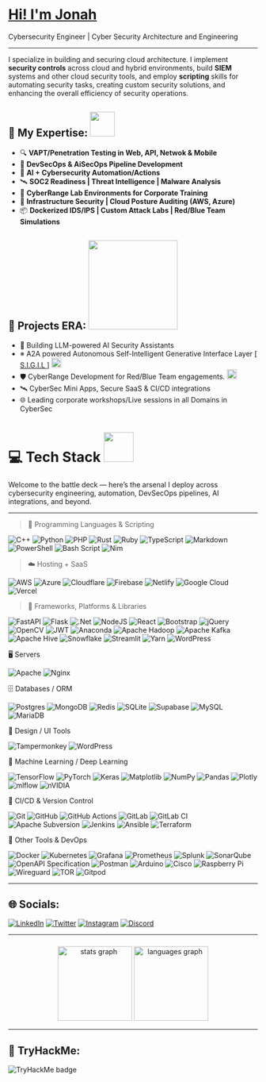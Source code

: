 
# [Hi! I'm Jonah](www.linkedin.com/in/jonahacohen)

Cybersecurity Engineer | Cyber Security Architecture and Engineering

---

I specialize in building and securing cloud architecture. I implement **security controls** across cloud and hybrid environments, build **SIEM** systems and other cloud security tools, and employ **scripting** skills for automating security tasks, creating custom security solutions, and enhancing the overall efficiency of security operations.

## 🧠 My Expertise: <img src="https://github.com/user-attachments/assets/c59d0348-c502-4ce0-bd55-584ad39f582f" width="50" /> 
- 🔍 **VAPT/Penetration Testing in Web, API, Netwok & Mobile**
- 🔐 **DevSecOps & AiSecOps Pipeline Development**
- 🧬 **AI + Cybersecurity Automation/Actions**
- 🛰 **SOC2 Readiness | Threat Intelligence | Malware Analysis**
- 🧪 **CyberRange Lab Environments for Corporate Training**
- 🧱 **Infrastructure Security | Cloud Posture Auditing (AWS, Azure)**
- 📦 **Dockerized IDS/IPS | Custom Attack Labs | Red/Blue Team Simulations**

## 🚀 Projects ERA: <img src="https://github.com/user-attachments/assets/4238e265-916c-4dde-a5d1-6606af48de1f" width="180" />
- 🧠 Building LLM-powered AI Security Assistants
- ※  A2A powered Autonomous Self-Intelligent Generative Interface Layer [[ S.I.G.I.L ]](https://github.com/vaishnavucv/SIGIL) <img src="https://github.com/user-attachments/assets/39378532-52b8-4114-ab81-531c1a7ec300" width="20" /> 
- 🛡  CyberRange Development for Red/Blue Team engagements. <img src="https://github.com/user-attachments/assets/ce0ab149-70f4-4baf-bfa9-19c81b6a5785" width="20" /> 
- 🛰  CyberSec Mini Apps, Secure SaaS & CI/CD integrations
- 🌐 Leading corporate workshops/Live sessions in all Domains in CyberSec

# 💻 Tech Stack <img src="https://github.com/user-attachments/assets/4c7fca1f-8ca7-41f0-9dc0-c61d32ecc75d" width="60" /> 

Welcome to the battle deck — here’s the arsenal I deploy across cybersecurity engineering, automation, DevSecOps pipelines, AI integrations, and beyond.

---
> 🧠 Programming Languages & Scripting

![C++](https://img.shields.io/badge/c++-%2300599C.svg?style=flat&logo=c%2B%2B&logoColor=white)
![Python](https://img.shields.io/badge/python-3670A0?style=flat&logo=python&logoColor=ffdd54)
![PHP](https://img.shields.io/badge/php-%23777BB4.svg?style=flat&logo=php&logoColor=white)
![Rust](https://img.shields.io/badge/rust-%23000000.svg?style=flat&logo=rust&logoColor=white)
![Ruby](https://img.shields.io/badge/ruby-%23CC342D.svg?style=flat&logo=ruby&logoColor=white)
![TypeScript](https://img.shields.io/badge/typescript-%23007ACC.svg?style=flat&logo=typescript&logoColor=white)
![Markdown](https://img.shields.io/badge/markdown-%23000000.svg?style=flat&logo=markdown&logoColor=white)
![PowerShell](https://img.shields.io/badge/PowerShell-%235391FE.svg?style=flat&logo=powershell&logoColor=white)
![Bash Script](https://img.shields.io/badge/bash_script-%23121011.svg?style=flat&logo=gnu-bash&logoColor=white)
![Nim](https://img.shields.io/badge/nim-%23FFE953.svg?style=flat&logo=nim&logoColor=white)

> ☁️ Hosting + SaaS</strong></summary>

![AWS](https://img.shields.io/badge/AWS-%23FF9900.svg?style=flat&logo=amazon-aws&logoColor=white)
![Azure](https://img.shields.io/badge/azure-%230072C6.svg?style=flat&logo=microsoftazure&logoColor=white)
![Cloudflare](https://img.shields.io/badge/Cloudflare-F38020?style=flat&logo=Cloudflare&logoColor=white)
![Firebase](https://img.shields.io/badge/firebase-%23039BE5.svg?style=flat&logo=firebase)
![Netlify](https://img.shields.io/badge/netlify-%23000000.svg?style=flat&logo=netlify&logoColor=#00C7B7)
![Google Cloud](https://img.shields.io/badge/GoogleCloud-%234285F4.svg?style=flat&logo=google-cloud&logoColor=white)
![Vercel](https://img.shields.io/badge/vercel-%23000000.svg?style=flat&logo=vercel&logoColor=white)

> 🧱 Frameworks, Platforms & Libraries

![FastAPI](https://img.shields.io/badge/FastAPI-005571?style=flat&logo=fastapi)
![Flask](https://img.shields.io/badge/flask-%23000.svg?style=flat&logo=flask&logoColor=white)
![.Net](https://img.shields.io/badge/.NET-5C2D91?style=flat&logo=.net&logoColor=white)
![NodeJS](https://img.shields.io/badge/node.js-6DA55F?style=flat&logo=node.js&logoColor=white)
![React](https://img.shields.io/badge/react-%2320232a.svg?style=flat&logo=react&logoColor=%2361DAFB)
![Bootstrap](https://img.shields.io/badge/bootstrap-%238511FA.svg?style=flat&logo=bootstrap&logoColor=white)
![jQuery](https://img.shields.io/badge/jquery-%230769AD.svg?style=flat&logo=jquery&logoColor=white)
![OpenCV](https://img.shields.io/badge/opencv-%23white.svg?style=flat&logo=opencv&logoColor=white)
![JWT](https://img.shields.io/badge/JWT-black?style=flat&logo=JSON%20web%20tokens)
![Anaconda](https://img.shields.io/badge/Anaconda-%2344A833.svg?style=flat&logo=anaconda&logoColor=white)
![Apache Hadoop](https://img.shields.io/badge/Apache%20Hadoop-66CCFF?style=flat&logo=apachehadoop&logoColor=black)
![Apache Kafka](https://img.shields.io/badge/Apache%20Kafka-000?style=flat&logo=apachekafka)
![Apache Hive](https://img.shields.io/badge/Apache%20Hive-FDEE21?style=flat&logo=apachehive&logoColor=black)
![Snowflake](https://img.shields.io/badge/snowflake-%2329B5E8.svg?style=flat&logo=snowflake&logoColor=white)
![Streamlit](https://img.shields.io/badge/Streamlit-%23FE4B4B.svg?style=flat&logo=streamlit&logoColor=white)
![Yarn](https://img.shields.io/badge/yarn-%232C8EBB.svg?style=flat&logo=yarn&logoColor=white)
![WordPress](https://img.shields.io/badge/WordPress-%23117AC9.svg?style=flat&logo=WordPress&logoColor=white)

🖥 Servers

![Apache](https://img.shields.io/badge/apache-%23D42029.svg?style=flat&logo=apache&logoColor=white)
![Nginx](https://img.shields.io/badge/nginx-%23009639.svg?style=flat&logo=nginx&logoColor=white)

🗄 Databases / ORM

![Postgres](https://img.shields.io/badge/postgres-%23316192.svg?style=flat&logo=postgresql&logoColor=white)
![MongoDB](https://img.shields.io/badge/MongoDB-%234ea94b.svg?style=flat&logo=mongodb&logoColor=white)
![Redis](https://img.shields.io/badge/redis-%23DD0031.svg?style=flat&logo=redis&logoColor=white)
![SQLite](https://img.shields.io/badge/sqlite-%2307405e.svg?style=flat&logo=sqlite&logoColor=white)
![Supabase](https://img.shields.io/badge/Supabase-3ECF8E?style=flat&logo=supabase&logoColor=white)
![MySQL](https://img.shields.io/badge/mysql-4479A1.svg?style=flat&logo=mysql&logoColor=white)
![MariaDB](https://img.shields.io/badge/MariaDB-003545?style=flat&logo=mariadb&logoColor=white)

🎨 Design / UI Tools

![Tampermonkey](https://img.shields.io/badge/tampermonkey-%2300485B.svg?style=flat&logo=tampermonkey&logoColor=white)
![WordPress](https://img.shields.io/badge/WordPress-%23117AC9.svg?style=flat&logo=WordPress&logoColor=white)

🤖 Machine Learning / Deep Learning

![TensorFlow](https://img.shields.io/badge/TensorFlow-%23FF6F00.svg?style=flat&logo=TensorFlow&logoColor=white)
![PyTorch](https://img.shields.io/badge/PyTorch-%23EE4C2C.svg?style=flat&logo=PyTorch&logoColor=white)
![Keras](https://img.shields.io/badge/Keras-%23D00000.svg?style=flat&logo=Keras&logoColor=white)
![Matplotlib](https://img.shields.io/badge/Matplotlib-%23ffffff.svg?style=flat&logo=Matplotlib&logoColor=black)
![NumPy](https://img.shields.io/badge/numpy-%23013243.svg?style=flat&logo=numpy&logoColor=white)
![Pandas](https://img.shields.io/badge/pandas-%23150458.svg?style=flat&logo=pandas&logoColor=white)
![Plotly](https://img.shields.io/badge/Plotly-%233F4F75.svg?style=flat&logo=plotly&logoColor=white)
![mlflow](https://img.shields.io/badge/mlflow-%23d9ead3.svg?style=flat&logo=numpy&logoColor=blue)
![nVIDIA](https://img.shields.io/badge/nVIDIA-%2376B900.svg?style=flat&logo=nVIDIA&logoColor=white)

🔁 CI/CD & Version Control

![Git](https://img.shields.io/badge/git-%23F05033.svg?style=flat&logo=git&logoColor=white)
![GitHub](https://img.shields.io/badge/github-%23121011.svg?style=flat&logo=github&logoColor=white)
![GitHub Actions](https://img.shields.io/badge/github%20actions-%232671E5.svg?style=flat&logo=githubactions&logoColor=white)
![GitLab](https://img.shields.io/badge/gitlab-%23181717.svg?style=flat&logo=gitlab&logoColor=white)
![GitLab CI](https://img.shields.io/badge/gitlab%20CI-%23181717.svg?style=flat&logo=gitlab&logoColor=white)
![Apache Subversion](https://img.shields.io/badge/subversion-%23809CC9.svg?style=flat&logo=subversion&logoColor=white)
![Jenkins](https://img.shields.io/badge/jenkins-%232C5263.svg?style=flat&logo=jenkins&logoColor=white)
![Ansible](https://img.shields.io/badge/ansible-%231A1918.svg?style=flat&logo=ansible&logoColor=white)
![Terraform](https://img.shields.io/badge/terraform-%235835CC.svg?style=flat&logo=terraform&logoColor=white)

🧰 Other Tools & DevOps

![Docker](https://img.shields.io/badge/docker-%230db7ed.svg?style=flat&logo=docker&logoColor=white)
![Kubernetes](https://img.shields.io/badge/kubernetes-%23326ce5.svg?style=flat&logo=kubernetes&logoColor=white)
![Grafana](https://img.shields.io/badge/grafana-%23F46800.svg?style=flat&logo=grafana&logoColor=white)
![Prometheus](https://img.shields.io/badge/Prometheus-E6522C?style=flat&logo=Prometheus&logoColor=white)
![Splunk](https://img.shields.io/badge/splunk-%23000000.svg?style=flat&logo=splunk&logoColor=white)
![SonarQube](https://img.shields.io/badge/SonarQube-black?style=flat&logo=sonarqube&logoColor=4E9BCD)
![OpenAPI Specification](https://img.shields.io/badge/openapiinitiative-%23000000.svg?style=flat&logo=openapiinitiative&logoColor=white)
![Postman](https://img.shields.io/badge/Postman-FF6C37?style=flat&logo=postman&logoColor=white)
![Arduino](https://img.shields.io/badge/-Arduino-00979D?style=flat&logo=Arduino&logoColor=white)
![Cisco](https://img.shields.io/badge/cisco-%23049fd9.svg?style=flat&logo=cisco&logoColor=black)
![Raspberry Pi](https://img.shields.io/badge/-Raspberry_Pi-C51A4A?style=flat&logo=Raspberry-Pi)
![Wireguard](https://img.shields.io/badge/wireguard-%2388171A.svg?style=flat&logo=wireguard&logoColor=white)
![TOR](https://img.shields.io/badge/tor-%237E4798.svg?style=flat&logo=tor-project&logoColor=white)
![Gitpod](https://img.shields.io/badge/gitpod-f06611.svg?style=flat&logo=gitpod&logoColor=white)


---
## 🌐 Socials:
[![LinkedIn](https://img.shields.io/badge/LinkedIn-%230077B5.svg?logo=linkedin&logoColor=white)](https://linkedin.com/in/vaishnavucv)
[![Twitter](https://img.shields.io/badge/Twitter-%231DA1F2.svg?logo=Twitter&logoColor=white)](https://twitter.com/vaishnavucv)
[![Instagram](https://img.shields.io/badge/Instagram-%23E4405F.svg?logo=Instagram&logoColor=white)](https://instagram.com/hack_with_vyshu)
[![Discord](https://img.shields.io/discord/1171385981501456394?label=Discord)](https://discord.gg/bFkdWjgCdF)

---
###
<div align="center">
  <img src="https://github-readme-stats.vercel.app/api?username=vaishnavucv&hide_title=false&hide_rank=false&show_icons=true&include_all_commits=true&count_private=true&disable_animations=false&theme=dracula&locale=en&hide_border=false&order=1" height="150" alt="stats graph"  />
  <img src="https://github-readme-stats.vercel.app/api/top-langs?username=vaishnavucv&locale=en&hide_title=false&layout=compact&card_width=320&langs_count=5&theme=dracula&hide_border=false&order=2" height="150" alt="languages graph"  />
</div>

---
## 🧪 TryHackMe:
<img src="https://tryhackme-badges.s3.amazonaws.com/hackwithvyshu.png" alt="TryHackMe badge" />
